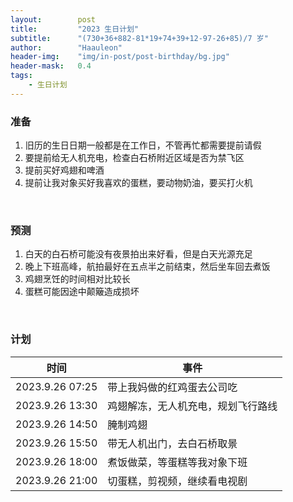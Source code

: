 ```yaml
---
layout:        post
title:         "2023 生日计划"
subtitle:      "(730+36+882-81*19+74+39+12-97-26+85)/7 岁"
author:        "Haauleon"
header-img:    "img/in-post/post-birthday/bg.jpg"
header-mask:   0.4
tags:
    - 生日计划
---
```



### 准备
1. 旧历的生日日期一般都是在工作日，不管再忙都需要提前请假          
2. 要提前给无人机充电，检查白石桥附近区域是否为禁飞区     
3. 提前买好鸡翅和啤酒      
4. 提前让我对象买好我喜欢的蛋糕，要动物奶油，要买打火机       


<br>


### 预测
1. 白天的白石桥可能没有夜景拍出来好看，但是白天光源充足      
2. 晚上下班高峰，航拍最好在五点半之前结束，然后坐车回去煮饭            
3. 鸡翅烹饪的时间相对比较长          
4. 蛋糕可能因途中颠簸造成损坏             


<br>


### 计划

|时间|事件|
|----|----|
|2023.9.26 07:25|带上我妈做的红鸡蛋去公司吃|
|2023.9.26 13:30|鸡翅解冻，无人机充电，规划飞行路线|
|2023.9.26 14:50|腌制鸡翅|
|2023.9.26 15:50|带无人机出门，去白石桥取景|
|2023.9.26 18:00|煮饭做菜，等蛋糕等我对象下班|
|2023.9.26 21:00|切蛋糕，剪视频，继续看电视剧|